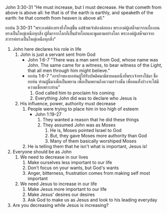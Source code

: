 
John 3:30-31 "He must increase, but I must decrease. He that cometh from above is above all: he that is of the earth is earthly, and speaketh of the earth: he that cometh from heaven is above all."

ยอห์น 3:30-31 "พระองค์ต้องทรงยิ่งใหญ่ขึ้น แต่ข้าพเจ้าต้องด้อยลง พระองค์ผู้เสด็จมาจากเบื้องบนทรงเป็นใหญ่เหนือทุกสิ่ง ผู้ที่มาจากโลกก็เป็นฝ่ายโลกและพูดตามอย่างโลก พระองค์ผู้เสด็จมาจากสวรรค์ทรงเป็นใหญ่เหนือทุกสิ่ง"

1. John here declares his role in life
	1. John is just a servant sent from God
	    - John 1:6-7 "There was a man sent from God, whose name was John. The same came for a witness, to bear witness of the Light, that all men through him might believe."
       - ยอห์น 1:6-7 "ภารกิจของยอห์นผู้ให้รับบัพติศมามีชายคนหนึ่งที่พระเจ้าทรงใช้มา ชื่อยอห์น ท่านผู้นี้มาเพื่อเป็นพยาน เพื่อเป็นพยานถึงความสว่างนั้น เพื่อคนทั้งปวงจะได้มีความเชื่อเพราะท่าน"
           1. God called him to proclaim his coming
           2. Everything John did was to declare who Jesus is
	2. His influence, power, authority must decrease
	    1. People were trying to place him in too high of esteem
	        - John 1:19-27
	            1. They wanted a reason that he did these things
	            2. They assumed John was as Moses
	                1. He is, Moses pointed Israel to God
	                2. But, they gave Moses more authority than God
	                3. Many of them basically worshiped Moses
	    2. He is telling them that he isn't what is important, Jesus is!
2. Everyone should be as John
    1. We need to decrease in our lives
    	1. Make ourselves less important to our life
    	2. Don't focus on your wants, but God's wants
    	3. Anger, bitterness, frustration comes from making self most important
    2. We need Jesus to increase in our life
    	1. Make Jesus more important to our life
    	2. Make Jesus' desires our desires
    	3. Ask God to make us as Jesus and look to his leading everyday
3. Are you decreasing while Jesus is increasing?